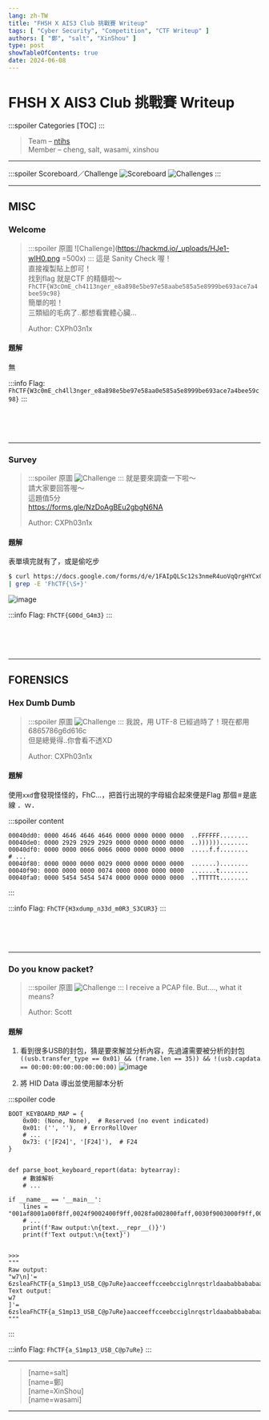 ```yaml
---
lang: zh-TW
title: "FHSH X AIS3 Club 挑戰賽 Writeup"
tags: [ "Cyber Security", "Competition", "CTF Writeup" ]
authors: [ "鄭", "salt", "XinShou" ]
type: post
showTableOfContents: true
date: 2024-06-08
---
```


<!-- Hackmd Only -->
# FHSH X AIS3 Club 挑戰賽 Writeup

:::spoiler Categories
[TOC]
:::
<!-- /Hackmd Only -->

> Team – [ntihs](https://ctfd.fhh4ck3rs.taipei/teams/16)  
> Member – cheng, salt, wasami, xinshou

---

:::spoiler Scoreboard／Challenge
![Scoreboard](https://hackmd.io/_uploads/S19f1-_rR.png)
![Challenges](https://hackmd.io/_uploads/BJJWyZuSA.png)
:::

---

## MISC

### Welcome

> :::spoiler 原圖
> ![Challenge](https://hackmd.io/_uploads/HJe1-wlH0.png =500x)
> :::
> 這是 Sanity Check 喔！  
> 直接複製貼上卽可！  
> 找到flag 就是CTF 的精髓啦～  
> `FhCTF{W3cOmE_ch4113nger_e8a898e5be97e58aabe585a5e8999be693ace7a4bee59c98}`  
> 簡單的啦！  
> 三類組的毛病了..都想看實體心臟...
>
> Author: CXPh03n1x

#### 題解

無

:::info
Flag: `FhCTF{W3c0mE_ch4ll3nger_e8a898e5be97e58aa0e585a5e8999be693ace7a4bee59c98}`
:::

<br /> <br /> <br /> 

---

### Survey

> :::spoiler 原圖
> ![Challenge](https://hackmd.io/_uploads/BJN8heOrC.png "500px")
> :::
> 就是要來調查一下啦～  
> 請大家要回答喔～  
> 這題值5分  
> https://forms.gle/NzDoAgBEu2gbgN6NA
>
> Author: CXPh03n1x

#### 題解

表單填完就有了，或是偷吃步

```bash
$ curl https://docs.google.com/forms/d/e/1FAIpQLSc12s3nmeR4uoVqQrgHYCxOyO71viqTQKn9WVAdzjogM3Xhig/viewform 
| grep -E 'FhCTF{\S+}'
```

![image](https://hackmd.io/_uploads/HyCQhgdSR.png "700px")

:::info
Flag: `FhCTF{G00d_G4m3}`
:::

<br /> <br /> <br />

---

## FORENSICS

### Hex Dumb Dumb

> :::spoiler 原圖
> ![Challenge](https://hackmd.io/_uploads/BkBGHeVS0.png "500px")
> :::
> 我說，用 UTF-8 已經過時了！現在都用 6865786g6d616c  
> 但是總覺得..你會看不透XD
>
> Author: CXPh03n1x

#### 題解

使用`xxd`會發現怪怪的，FhC...，把首行出現的字母組合起來便是Flag
那個`＃`是底線 ．ｗ．

:::spoiler content

```
00040dd0: 0000 4646 4646 4646 0000 0000 0000 0000  ..FFFFFF........
00040de0: 0000 2929 2929 2929 0000 0000 0000 0000  ..))))))........
00040df0: 0000 0000 0066 0066 0000 0000 0000 0000  .....f.f........
# ...
00040f80: 0000 0000 0000 0029 0000 0000 0000 0000  .......)........
00040f90: 0000 0000 0000 0074 0000 0000 0000 0000  .......t........
00040fa0: 0000 5454 5454 5474 0000 0000 0000 0000  ..TTTTTt........
```

:::

:::info
Flag: `FhCTF{H3xdump_n33d_m0R3_S3CUR3}`
:::

<br /> <br /> <br />

---

### Do you know packet?

> :::spoiler 原圖
> ![Challenge](https://hackmd.io/_uploads/rk27IgNHC.png "500px")
> :::
> I receive a PCAP file. But...., what it means?
>
> Author: Scott

#### 題解

1. 看到很多USB的封包，猜是要來解並分析內容，先過濾需要被分析的封包
   `((usb.transfer_type == 0x01) && (frame.len == 35)) && !(usb.capdata == 00:00:00:00:00:00:00:00)`
   ![image](https://hackmd.io/_uploads/BJ1wEwESC.png)

2. 將 HID Data 導出並使用腳本分析

:::spoiler code

```python=
BOOT_KEYBOARD_MAP = {
    0x00: (None, None),  # Reserved (no event indicated)
    0x01: ('', ''),  # ErrorRollOver
    # ...
    0x73: ('[F24]', '[F24]'),  # F24
}


def parse_boot_keyboard_report(data: bytearray):
    # 數據解析
    # ...

if __name__ == '__main__':
    lines = "001af8001a00f8ff,0024f9002400f9ff,0028fa002800faff,0030f9003000f9ff,0034fb003400fbff,0032fa003200faff,002efa002e00faff,002cfb002c00fbff,0023fc002300fcff,001dfb001d00fbff,0016fc001600fcff,000ffe000f00feff,0008fd000800fdff,0004fe000400feff,0000ff000000ffff,0000ff000000ffff,00ff0000ffff0000,0000ff000000ffff,0000ff000000ffff,00ffff00ffffffff,0000ff000000ffff,00ff0000ffff0000,0100000000000000,0000000000000000,0200000000000000,0200090000000000,0200000000000000,0000000000000000,00000b0000000000,0000000000000000,0200000000000000,0200060000000000,0200000000000000,0200170000000000,0200000000000000,0200090000000000,0200000000000000,02002f0000000000,0200000000000000,0000000000000000,0000040000000000,0000000000000000,0200000000000000,02002d0000000000,0200000000000000,0000000000000000,0200000000000000,0200160000000000,0200000000000000,0000000000000000,00001e0000000000,0000000000000000,0000100000000000,0000000000000000,0000130000000000,0000000000000000,00001e0000000000,0000000000000000,0000200000000000,0000000000000000,0200000000000000,02002d0000000000,0200000000000000,0200180000000000,0200000000000000,0200160000000000,0200000000000000,0200050000000000,0200000000000000,0000000000000000,0200000000000000,02002d0000000000,0200000000000000,0200060000000000,0200000000000000,0000000000000000,0200000000000000,02001f0000000000,0200000000000000,0000000000000000,0000130000000000,0000000000000000,0000240000000000,0000000000000000,0000180000000000,0000000000000000,0200000000000000,0200150000000000,0200000000000000,0000000000000000,0000080000000000,0000000000000000,0200000000000000,0200300000000000,0200000000000000,0000000000000000,00fafe00fafffeff,00effa00effffaff,00eefa00eefffaff,00eefa00eefffaff,00ecfa00ecfffaff,00edfc00edfffcff,00effc00effffcff,00f3fc00f3fffcff,00f2fa00f2fffaff,00f3fa00f3fffaff,00f1f900f1fff9ff,00f4fa00f4fffaff,00f3f900f3fff9ff,00f3fb00f3fffbff,00f4fb00f4fffbff,00f6fc00f6fffcff,00f9ff00f9ffffff,00fb0000fbff0000,00fb0000fbff0000,00fb0000fbff0000,00f60000f6ff0000,00f20000f2ff0000,00f10000f1ff0000,00edfe00edfffeff,00ecfd00ecfffdff,00ebfc00ebfffcff,00ecfc00ecfffcff,00edfb00edfffbff,00effc00effffcff,00f0fa00f0fffaff,00f2f900f2fff9ff,00f3fa00f3fffaff,00f7fc00f7fffcff,00f7fb00f7fffbff,00f9fc00f9fffcff,00fbfe00fbfffeff,00fcfe00fcfffeff,00ff0000ffff0000,00fd0000fdff0000,00fe0000feff0000,00fa0300faff0300,00f40400f4ff0400,00f20600f2ff0600,00f10800f1ff0800,00f30900f3ff0900,00f80600f8ff0600,00fa0800faff0800,00fd0100fdff0100,0000010000000100,00fdff00fdffffff,00fffe00fffffeff,00ff0000ffff0000,0002000002000000,0005000005000000,0006ff000600ffff,0006fe000600feff,000cfe000c00feff,000afc000a00fcff,000ffb000f00fbff,0011f9001100f9ff,0015f7001500f7ff,0014fa001400faff,0016f9001600f9ff,0017fb001700fbff,0015fb001500fbff,000ffc000f00fcff,0007fb000700fbff,0003f9000300f9ff,0000fb000000fbff,00fbf900fbfff9ff,00f5f700f5fff7ff,00eff900effff9ff,00ecf800ecfff8ff,00e6f800e6fff8ff,00e0f900e0fff9ff,00d6f800d6fff8ff,00d3f700d3fff7ff,00cff700cffff7ff,00cdf700cdfff7ff,00caf700cafff7ff,00c9f900c9fff9ff,00cdf700cdfff7ff,00d1f800d1fff8ff,00ddf900ddfff9ff,00e7fa00e7fffaff,00f1fa00f1fffaff,00fafa00fafffaff,00fefe00fefffeff,0000ff000000ffff,0000ff000000ffff,0001000001000000,0001000001000000,0001010001000100,0003040003000400,0004050004000500,0004050004000500,0005040005000400,0003030003000300,0004030004000300,0004030004000300,0005030005000300,0006020006000200,0008030008000300,0005010005000100,0005020005000200,0006010006000100,0007020007000200,0009010009000100,0008030008000300,0009020009000200,0007020007000200,0007030007000300,0009020009000200,0007030007000300,000c03000c000300,000a03000a000300,000c04000c000400,000d04000d000400,000a04000a000400,0007020007000200,0005010005000100,0005010005000100,0007020007000200,0005000005000000,0007010007000100,000a01000a000100,000c00000c000000,000d01000d000100,0011010011000100,0010010010000100,000e01000e000100,000c00000c000000,000a00000a000000,0001000001000000,0000020000000200,00ff0000ffff0000,00ff0000ffff0000,0000010000000100,0000010000000100,0001000001000000,0001000001000000,0001000001000000,0002010002000100,0002010002000100,0003020003000200,0002010002000100,0001010001000100,0001010001000100,0001000001000000,0001010001000100,0001000001000000,0001000001000000,0001000001000000,0001000001000000,0001010001000100,0002010002000100,0003010003000100,0002010002000100,0003020003000200,0002010002000100,0002010002000100,0001000001000000,0001000001000000,0001000001000000,0001000001000000,0001000001000000,0000020000000200,0001020001000200,0000020000000200,0001020001000200,0000030000000300,0001020001000200,0000020000000200,0000010000000100,0000030000000300,0000020000000200,0000010000000100,0000010000000100,0001000001000000,0001000001000000,0001010001000100,0100000000000000,0000000000000000".split(',')
    # ...
    print(f'Raw output:\n{text.__repr__()}')
    print(f'Text output:\n{text}')


>>>
"""
Raw output:
"w7\n]'= 6zsleaFhCTF{a_S1mp13_USB_C@p7uRe}aacceeffcceebcciglnrqstrldaababbababaaabcebbcdfefddfdigaiaajaagadbbdbdgijnmkig"
Text output:
w7
]'= 6zsleaFhCTF{a_S1mp13_USB_C@p7uRe}aacceeffcceebcciglnrqstrldaababbababaaabcebbcdfefddfdigaiaajaagadbbdbdgijnmkig
"""
```

:::

:::info
Flag: `FhCTF{a_S1mp13_USB_C@p7uRe}`
:::

<!-- Hackmd Only -->

---

> [name=salt]\
> [name=鄭] \
> [name=XinShou]\
> [name=wasami]

---

<style>
    .markdown-body p {
        font-size: 18px;
    }
</style>

<!-- /Hackmd Only -->
